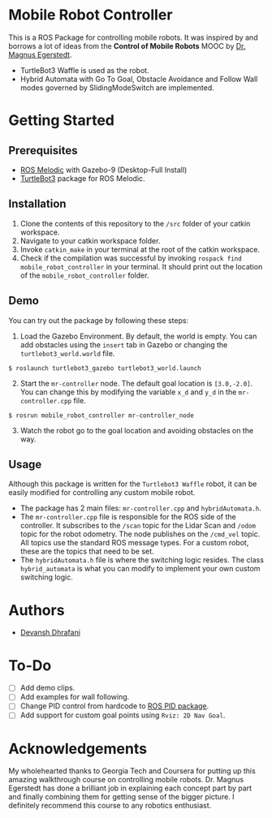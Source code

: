 # Mobile Robot Controller
 
This is a ROS Package for controlling mobile robots. It was inspired by and borrows a lot of ideas from the **Control of Mobile Robots** MOOC by [Dr. Magnus Egerstedt](https://magnus.ece.gatech.edu/). 

- TurtleBot3 Waffle is used as the robot.
- Hybrid Automata with Go To Goal, Obstacle Avoidance and Follow Wall modes governed by SlidingModeSwitch are implemented.

# Getting Started
## Prerequisites
- [ROS Melodic](http://wiki.ros.org/melodic/Installation/Ubuntu) with Gazebo-9 (Desktop-Full Install)
- [TurtleBot3](http://wiki.ros.org/turtlebot3)  package for ROS Melodic.

## Installation
1. Clone the contents of this repository to the `/src` folder of your catkin workspace.
2. Navigate to your catkin workspace folder.
3. Invoke `catkin_make` in your terminal at the root of the catkin workspace.
4. Check if the compilation was successful by invoking `rospack find mobile_robot_controller` in your terminal. It should print out the location of the `mobile_robot_controller` folder.

## Demo
You can try out the package by following these steps:
1. Load the Gazebo Environment. By default, the world is empty. You can add obstacles using the `insert` tab in Gazebo or changing the `turtlebot3_world.world` file.

```
$ roslaunch turtlebot3_gazebo turtlebot3_world.launch
```

2. Start the `mr-controller` node. The default goal location is `[3.0,-2.0]`. You can change this by modifying the variable `x_d` and `y_d` in the `mr-controller.cpp` file.
```
$ rosrun mobile_robot_controller mr-controller_node
```
3. Watch the robot go to the goal location and avoiding obstacles on the way.

## Usage
Although this package is written for the `Turtlebot3 Waffle` robot, it can be easily modified for controlling any custom mobile robot.
- The package has 2 main files: `mr-controller.cpp` and `hybridAutomata.h`. 
- The `mr-controller.cpp` file is responsible for the ROS side of the controller. It subscribes to the `/scan` topic for the Lidar Scan and `/odom` topic for the robot odometry. The node publishes on the `/cmd_vel` topic. All topics use the standard ROS message types. For a custom robot, these are the topics that need to be set.
- The `hybridAutomata.h` file is where the switching logic resides. The class `hybrid_automata` is what you can modify to implement your own custom switching logic.

# Authors
- [Devansh Dhrafani](https://github.com/devanshdhrafani)

# To-Do
- [ ] Add demo clips.
- [ ] Add examples for wall following.
- [ ] Change PID control from hardcode to [ROS PID package](http://wiki.ros.org/pid).
- [ ] Add support for custom goal points using `Rviz: 2D Nav Goal`. 

# Acknowledgements
My wholehearted thanks to Georgia Tech and Coursera for putting up this amazing walkthrough course on controlling mobile robots. Dr. Magnus Egerstedt has done a brilliant job in explaining each concept part by part and finally combining them for getting sense of the bigger picture. I definitely recommend this course to any robotics enthusiast.





